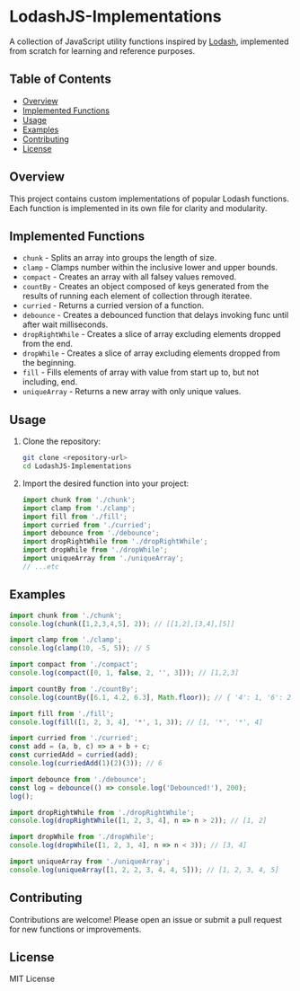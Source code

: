 # LodashJS-Implementations

A collection of JavaScript utility functions inspired by [Lodash](https://lodash.com/), implemented from scratch for learning and reference purposes.

## Table of Contents
- [Overview](#overview)
- [Implemented Functions](#implemented-functions)
- [Usage](#usage)
- [Examples](#examples)
- [Contributing](#contributing)
- [License](#license)

## Overview
This project contains custom implementations of popular Lodash functions. Each function is implemented in its own file for clarity and modularity.

## Implemented Functions
- `chunk` - Splits an array into groups the length of size.
- `clamp` - Clamps number within the inclusive lower and upper bounds.
- `compact` - Creates an array with all falsey values removed.
- `countBy` - Creates an object composed of keys generated from the results of running each element of collection through iteratee.
- `curried` - Returns a curried version of a function.
- `debounce` - Creates a debounced function that delays invoking func until after wait milliseconds.
- `dropRightWhile` - Creates a slice of array excluding elements dropped from the end.
- `dropWhile` - Creates a slice of array excluding elements dropped from the beginning.
- `fill` - Fills elements of array with value from start up to, but not including, end.
- `uniqueArray` - Returns a new array with only unique values.

## Usage
1. Clone the repository:
   ```sh
   git clone <repository-url>
   cd LodashJS-Implementations
   ```
2. Import the desired function into your project:
   ```js
   import chunk from './chunk';
   import clamp from './clamp';
   import fill from './fill';
   import curried from './curried';
   import debounce from './debounce';
   import dropRightWhile from './dropRightWhile';
   import dropWhile from './dropWhile';
   import uniqueArray from './uniqueArray';
   // ...etc
   ```

## Examples
```js
import chunk from './chunk';
console.log(chunk([1,2,3,4,5], 2)); // [[1,2],[3,4],[5]]

import clamp from './clamp';
console.log(clamp(10, -5, 5)); // 5

import compact from './compact';
console.log(compact([0, 1, false, 2, '', 3])); // [1,2,3]

import countBy from './countBy';
console.log(countBy([6.1, 4.2, 6.3], Math.floor)); // { '4': 1, '6': 2 }

import fill from './fill';
console.log(fill([1, 2, 3, 4], '*', 1, 3)); // [1, '*', '*', 4]

import curried from './curried';
const add = (a, b, c) => a + b + c;
const curriedAdd = curried(add);
console.log(curriedAdd(1)(2)(3)); // 6

import debounce from './debounce';
const log = debounce(() => console.log('Debounced!'), 200);
log();

import dropRightWhile from './dropRightWhile';
console.log(dropRightWhile([1, 2, 3, 4], n => n > 2)); // [1, 2]

import dropWhile from './dropWhile';
console.log(dropWhile([1, 2, 3, 4], n => n < 3)); // [3, 4]

import uniqueArray from './uniqueArray';
console.log(uniqueArray([1, 2, 2, 3, 4, 4, 5])); // [1, 2, 3, 4, 5]
```

## Contributing
Contributions are welcome! Please open an issue or submit a pull request for new functions or improvements.

## License
MIT License
